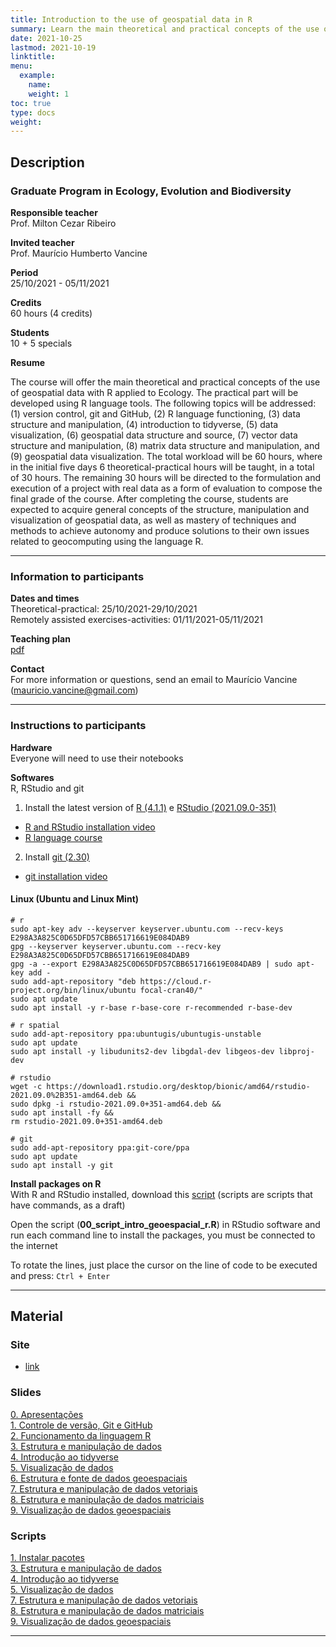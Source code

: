 ```yaml
---
title: Introduction to the use of geospatial data in R
summary: Learn the main theoretical and practical concepts of the use of geospatial data with R applied to Ecology
date: 2021-10-25
lastmod: 2021-10-19
linktitle:
menu:
  example:
    name: 
    weight: 1
toc: true
type: docs
weight: 
---
```


## Description

### Graduate Program in Ecology, Evolution and Biodiversity

**Responsible teacher** <br>
Prof. Milton Cezar Ribeiro

**Invited teacher** <br>
Prof. Maurício Humberto Vancine

**Period** <br>
25/10/2021 - 05/11/2021

**Credits** <br>
60 hours (4 credits)

**Students** <br>
10 + 5 specials

**Resume** <br>

The course will offer the main theoretical and practical concepts of the use of geospatial data with R applied to Ecology. The practical part will be developed using R language tools. The following topics will be addressed: (1) version control, git and GitHub, (2) R language functioning, (3) data structure and manipulation, (4) introduction to tidyverse, (5) data visualization, (6) geospatial data structure and source, (7) vector data structure and manipulation, (8) matrix data structure and manipulation, and (9) geospatial data visualization. The total workload will be 60 hours, where in the initial five days 6 theoretical-practical hours will be taught, in a total of 30 hours. The remaining 30 hours will be directed to the formulation and execution of a project with real data as a form of evaluation to compose the final grade of the course. After completing the course, students are expected to acquire general concepts of the structure, manipulation and visualization of geospatial data, as well as mastery of techniques and methods to achieve autonomy and produce solutions to their own issues related to geocomputing using the language R.

---

### Information to participants

**Dates and times** <br>
Theoretical-practical: 25/10/2021-29/10/2021 <br>
Remotely assisted exercises-activities: 01/11/2021-05/11/2021

**Teaching plan** <br>
[pdf](https://mauriciovancine.github.io/course-geospatial-data-r/blob/master/00_plano_ensino/plano_ensino_analise_geoespacial_r.pdf)

**Contact** <br>
For more information or questions, send an email to Maurício Vancine (mauricio.vancine@gmail.com)

---

### Instructions to participants

**Hardware** <br>
Everyone will need to use their notebooks

**Softwares** <br>
R, RStudio and git <br>

1. Install the latest version of [R (4.1.1)](https://www.r-project.org) e [RStudio (2021.09.0-351)](https://www.rstudio.com)
- [R and RStudio installation video](https://youtu.be/l1bWvZMNMCM) <br>
- [R language course](https://www.youtube.com/playlist?list=PLucm8g_ezqNq0RMHvzZ8M32xhopFhmsr6)

2. Install [git (2.30)](https://git-scm.com/downloads)
- [git installation video](https://youtu.be/QSfHNEiBd2k) <br>

#### Linux (Ubuntu and Linux Mint)

```
# r
sudo apt-key adv --keyserver keyserver.ubuntu.com --recv-keys E298A3A825C0D65DFD57CBB651716619E084DAB9
gpg --keyserver keyserver.ubuntu.com --recv-key E298A3A825C0D65DFD57CBB651716619E084DAB9
gpg -a --export E298A3A825C0D65DFD57CBB651716619E084DAB9 | sudo apt-key add -
sudo add-apt-repository "deb https://cloud.r-project.org/bin/linux/ubuntu focal-cran40/"
sudo apt update
sudo apt install -y r-base r-base-core r-recommended r-base-dev

# r spatial
sudo add-apt-repository ppa:ubuntugis/ubuntugis-unstable
sudo apt update
sudo apt install -y libudunits2-dev libgdal-dev libgeos-dev libproj-dev

# rstudio
wget -c https://download1.rstudio.org/desktop/bionic/amd64/rstudio-2021.09.0%2B351-amd64.deb &&
sudo dpkg -i rstudio-2021.09.0+351-amd64.deb &&
sudo apt install -fy && 
rm rstudio-2021.09.0+351-amd64.deb

# git
sudo add-apt-repository ppa:git-core/ppa 
sudo apt update
sudo apt install -y git
```

**Install packages on R** <br>
With R and RStudio installed, download this [script](https://github.com/mauriciovancine/course-geospatial-data-r/blob/master/02_scripts/00_script_intro_geoespacial_r.R) (scripts are scripts that have commands, as a draft)

Open the script (**00_script_intro_geoespacial_r.R**) in RStudio software and run each command line to install the packages, you must be connected to the internet

To rotate the lines, just place the cursor on the line of code to be executed and press: `Ctrl + Enter`

---

## Material

### Site
- [link](https://mauriciovancine.github.io/course-geospatial-data-r/)

### Slides

[0. Apresentações](https://mauriciovancine.github.io/course-geospatial-data-r/01_slides/00_slides_intro_geoespacial_r.html#1) <br>
[1. Controle de versão, Git e GitHub](https://mauriciovancine.github.io/course-geospatial-data-r/01_slides/01_slides_intro_geoespacial_r.html#1) <br>
[2. Funcionamento da linguagem R](https://mauriciovancine.github.io/course-geospatial-data-r/01_slides/02_slides_intro_geoespacial_r.html#1) <br>
[3. Estrutura e manipulação de dados](https://mauriciovancine.github.io/course-geospatial-data-r/01_slides/03_slides_intro_geoespacial_r.html#1l) <br>
[4. Introdução ao tidyverse](https://mauriciovancine.github.io/course-geospatial-data-r/01_slides/04_slides_intro_geoespacial_r.html#1) <br>
[5. Visualização de dados](https://mauriciovancine.github.io/course-geospatial-data-r/01_slides/05_slides_intro_geoespacial_r.html) <br>
[6. Estrutura e fonte de dados geoespaciais](https://mauriciovancine.github.io/course-geospatial-data-r/01_slides/05_slides_intro_geoespacial_r.html) <br>
[7. Estrutura e manipulação de dados vetoriais](https://mauriciovancine.github.io/course-geospatial-data-r/01_slides/06_slides_intro_geoespacial_r.html) <br>
[8. Estrutura e manipulação de dados matriciais](https://mauriciovancine.github.io/course-geospatial-data-r/01_slides/07_slides_intro_geoespacial_r.html) <br>
[9. Visualização de dados geoespaciais](https://mauriciovancine.github.io/course-geospatial-data-r/01_slides/08_slides_intro_geoespacial_r.html)

### Scripts

[1. Instalar pacotes](https://mauriciovancine.github.io/course-geospatial-data-r/blob/master/02_scripts/03_script_intro_geoespacial_r.R) <br>
[3. Estrutura e manipulação de dados](https://mauriciovancine.github.io/course-geospatial-data-r/blob/master/02_scripts/03_script_intro_geoespacial_r.R) <br>
[4. Introdução ao tidyverse](https://mauriciovancine.github.io/course-geospatial-data-r/blob/master/02_scripts/04_script_intro_geoespacial_r.R) <br>
[5. Visualização de dados](https://mauriciovancine.github.io/course-geospatial-data-r/blob/master/02_scripts/05_script_intro_geoespacial_r.R) <br>
[7. Estrutura e manipulação de dados vetoriais](https://mauriciovancine.github.io/course-geospatial-data-r/blob/master/02_scripts/07_script_intro_geoespacial_r.R) <br>
[8. Estrutura e manipulação de dados matriciais](https://mauriciovancine.github.io/course-geospatial-data-r/blob/master/02_scripts/08_script_intro_geoespacial_r.R) <br>
[9. Visualização de dados geoespaciais](https://mauriciovancine.github.io/course-geospatial-data-r/blob/master/02_scripts/09_script_intro_geoespacial_r.R)

---
